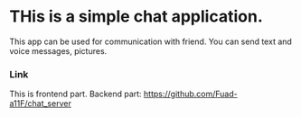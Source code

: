 # THis is a simple chat application.

This app can be used for communication with friend. You can send text and voice messages, pictures.

### Link
This is frontend part.
Backend part: https://github.com/Fuad-a11F/chat_server
